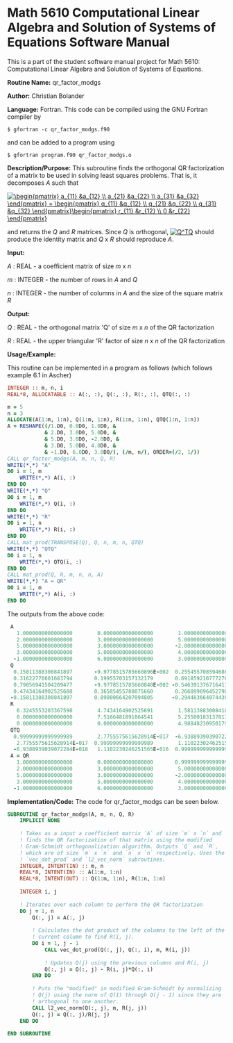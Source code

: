 # Math 5610 Computational Linear Algebra and Solution of Systems of Equations Software Manual

This is a part of the student software manual project for Math 5610: Computational Linear Algebra and Solution of Systems of Equations. 

**Routine Name:**          qr_factor_modgs

**Author:** Christian Bolander

**Language:** Fortran. This code can be compiled using the GNU Fortran compiler by

```$ gfortran -c qr_factor_modgs.f90```

and can be added to a program using

```$ gfortran program.f90 qr_factor_modgs.o ``` 

**Description/Purpose:** This subroutine finds the orthogonal QR factorization of a matrix to be used in solving least squares problems. That is, it decomposes *A* such that

<a href="https://www.codecogs.com/eqnedit.php?latex=\inline&space;\begin{pmatrix}&space;a_{11}&space;&a_{12}&space;\\&space;a_{21}&space;&a_{22}&space;\\&space;a_{31}&space;&a_{32}&space;\end{pmatrix}&space;=&space;\begin{pmatrix}&space;q_{11}&space;&q_{12}&space;\\&space;q_{21}&space;&q_{22}&space;\\&space;q_{31}&space;&q_{32}&space;\end{pmatrix}\begin{pmatrix}&space;r_{11}&space;&r_{12}&space;\\&space;0&space;&r_{22}&space;\end{pmatrix}" target="_blank"><img src="https://latex.codecogs.com/gif.latex?\inline&space;\begin{pmatrix}&space;a_{11}&space;&a_{12}&space;\\&space;a_{21}&space;&a_{22}&space;\\&space;a_{31}&space;&a_{32}&space;\end{pmatrix}&space;=&space;\begin{pmatrix}&space;q_{11}&space;&q_{12}&space;\\&space;q_{21}&space;&q_{22}&space;\\&space;q_{31}&space;&q_{32}&space;\end{pmatrix}\begin{pmatrix}&space;r_{11}&space;&r_{12}&space;\\&space;0&space;&r_{22}&space;\end{pmatrix}" title="\begin{pmatrix} a_{11} &a_{12} \\ a_{21} &a_{22} \\ a_{31} &a_{32} \end{pmatrix} = \begin{pmatrix} q_{11} &q_{12} \\ q_{21} &q_{22} \\ q_{31} &q_{32} \end{pmatrix}\begin{pmatrix} r_{11} &r_{12} \\ 0 &r_{22} \end{pmatrix}" /></a>

and returns the *Q* and *R* matrices. Since *Q* is orthogonal, <a href="https://www.codecogs.com/eqnedit.php?latex=\inline&space;Q^TQ" target="_blank"><img src="https://latex.codecogs.com/gif.latex?\inline&space;Q^TQ" title="Q^TQ" /></a> should produce the identity matrix and *Q* x *R* should reproduce *A*.

**Input:** 

*A* : REAL - a coefficient matrix of size *m* x *n*

*m* : INTEGER - the number of rows in *A* and *Q*

*n* : INTEGER - the number of columns in *A* and the size of the square matrix *R*

**Output:** 

*Q* : REAL - the orthogonal matrix 'Q' of size *m* x *n* of the QR factorization

*R* : REAL - the upper triangular 'R' factor of size *n* x *n* of the QR factorization

**Usage/Example:**

This routine can be implemented in a program as follows (which follows example 6.1 in Ascher)

```fortran
INTEGER :: m, n, i
REAL*8, ALLOCATABLE :: A(:, :), Q(:, :), R(:, :), QTQ(:, :)

m = 5
n = 3
ALLOCATE(A(1:m, 1:n), Q(1:m, 1:n), R(1:n, 1:n), QTQ(1:n, 1:n))
A = RESHAPE((/1.D0, 0.0D0, 1.0D0, &
			& 2.D0, 3.0D0, 5.0D0, &
			& 5.D0, 3.0D0, -2.0D0, &
			& 3.D0, 5.0D0, 4.0D0, &
			& -1.D0, 6.0D0, 3.0D0/), (/m, n/), ORDER=(/2, 1/))
CALL qr_factor_modgs(A, m, n, Q, R)
WRITE(*,*) "A"
DO i = 1, m
	WRITE(*,*) A(i, :)
END DO
WRITE(*,*) "Q"
DO i = 1, m
	WRITE(*,*) Q(i, :)
END DO
WRITE(*,*) "R"
DO i = 1, n
	WRITE(*,*) R(i, :)
END DO
CALL mat_prod(TRANSPOSE(Q), Q, n, m, n, QTQ)
WRITE(*,*) "QTQ"
DO i = 1, n
	WRITE(*,*) QTQ(i, :)
END DO
CALL mat_prod(Q, R, m, n, n, A)
WRITE(*,*) "A = QR"
DO i = 1, m
	WRITE(*,*) A(i, :)
END DO
```

The outputs from the above code:

```fortran
 A
   1.0000000000000000        0.0000000000000000        1.0000000000000000     
   2.0000000000000000        3.0000000000000000        5.0000000000000000     
   5.0000000000000000        3.0000000000000000       -2.0000000000000000     
   3.0000000000000000        5.0000000000000000        4.0000000000000000     
  -1.0000000000000000        6.0000000000000000        3.0000000000000000     
 Q
  0.15811388300841897       -9.9778515785660896E-002  0.25545570859468658     
  0.31622776601683794       0.19955703157132179       0.69185921077727641     
  0.79056941504209477       -9.9778515785660840E-002 -0.54639137671641314     
  0.47434164902525688       0.36585455788075660       0.26609969645279863     
 -0.15811388300841897       0.89800664207094805      -0.29448366407443027     
 R
   6.3245553203367590        4.7434164902525691        1.5811388300841895     
   0.0000000000000000        7.5166481891864541        5.2550018313781397     
   0.0000000000000000        0.0000000000000000        4.9884823095017978     
 QTQ
  0.99999999999999989        2.7755575615628914E-017  -6.9388939039072284E-018
   2.7755575615628914E-017  0.99999999999999989        1.1102230246251565E-016
  -6.9388939039072284E-018   1.1102230246251565E-016  0.99999999999999989     
 A = QR
   1.0000000000000000        0.0000000000000000       0.99999999999999989     
   2.0000000000000000        3.0000000000000000        5.0000000000000000     
   5.0000000000000000        3.0000000000000000       -2.0000000000000000     
   3.0000000000000000        5.0000000000000000        4.0000000000000000     
  -1.0000000000000000        6.0000000000000000        3.0000000000000000 
```

**Implementation/Code:** The code for qr_factor_modgs can be seen below.

```fortran
SUBROUTINE qr_factor_modgs(A, m, n, Q, R)
	IMPLICIT NONE
	
	! Takes as a input a coefficient matrix `A` of size `m` x `n` and
	! finds the QR factorization of that matrix using the modified
	! Gram-Schmidt orthogonalization algorithm. Outputs `Q` and `R`,
	! which are of size `m` x `n` and `n` x `n` respectively. Uses the
	! `vec_dot_prod` and `l2_vec_norm` subroutines.
	INTEGER, INTENT(IN) :: m, n
	REAL*8, INTENT(IN) :: A(1:m, 1:n)
	REAL*8, INTENT(OUT) :: Q(1:m, 1:n), R(1:n, 1:n)
	
	INTEGER i, j
	
	! Iterates over each column to perform the QR factorization
	DO j = 1, n
		Q(:, j) = A(:, j)
		
		! Calculates the dot product of the columns to the left of the
		! current column to find R(i, j).
		DO i = 1, j - 1
			CALL vec_dot_prod(Q(:, j), Q(:, i), m, R(i, j))
			
			! Updates Q(j) using the previous columns and R(i, j)
			Q(:, j) = Q(:, j) - R(i, j)*Q(:, i)
		END DO
		
		! Puts the "modified" in modified Gram-Schmidt by normalizing
		! Q(j) using the norm of Q(1) through Q(j - 1) since they are
		! orthogonal to one another.
		CALL l2_vec_norm(Q(:, j), m, R(j, j))
		Q(:, j) = Q(:, j)/R(j, j)
	END DO
	
END SUBROUTINE
```



